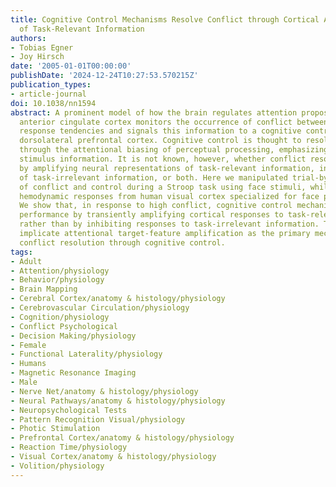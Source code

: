 ```yaml
---
title: Cognitive Control Mechanisms Resolve Conflict through Cortical Amplification
  of Task-Relevant Information
authors:
- Tobias Egner
- Joy Hirsch
date: '2005-01-01T00:00:00'
publishDate: '2024-12-24T10:27:53.570215Z'
publication_types:
- article-journal
doi: 10.1038/nn1594
abstract: A prominent model of how the brain regulates attention proposes that the
  anterior cingulate cortex monitors the occurrence of conflict between incompatible
  response tendencies and signals this information to a cognitive control system in
  dorsolateral prefrontal cortex. Cognitive control is thought to resolve conflict
  through the attentional biasing of perceptual processing, emphasizing task-relevant
  stimulus information. It is not known, however, whether conflict resolution is mediated
  by amplifying neural representations of task-relevant information, inhibiting representations
  of task-irrelevant information, or both. Here we manipulated trial-by-trial levels
  of conflict and control during a Stroop task using face stimuli, while recording
  hemodynamic responses from human visual cortex specialized for face processing.
  We show that, in response to high conflict, cognitive control mechanisms enhance
  performance by transiently amplifying cortical responses to task-relevant information
  rather than by inhibiting responses to task-irrelevant information. These results
  implicate attentional target-feature amplification as the primary mechanism for
  conflict resolution through cognitive control.
tags:
- Adult
- Attention/physiology
- Behavior/physiology
- Brain Mapping
- Cerebral Cortex/anatomy & histology/physiology
- Cerebrovascular Circulation/physiology
- Cognition/physiology
- Conflict Psychological
- Decision Making/physiology
- Female
- Functional Laterality/physiology
- Humans
- Magnetic Resonance Imaging
- Male
- Nerve Net/anatomy & histology/physiology
- Neural Pathways/anatomy & histology/physiology
- Neuropsychological Tests
- Pattern Recognition Visual/physiology
- Photic Stimulation
- Prefrontal Cortex/anatomy & histology/physiology
- Reaction Time/physiology
- Visual Cortex/anatomy & histology/physiology
- Volition/physiology
---
```

